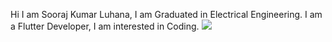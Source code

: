 Hi I am Sooraj Kumar Luhana,
I am Graduated in Electrical Engineering.
I am a Flutter Developer,
I am interested in Coding.
<img src="https://i2.wp.com/allhtaccess.info/wp-content/uploads/2018/03/programming.gif?fit=1281%2C716&ssl=1.gif"/>
